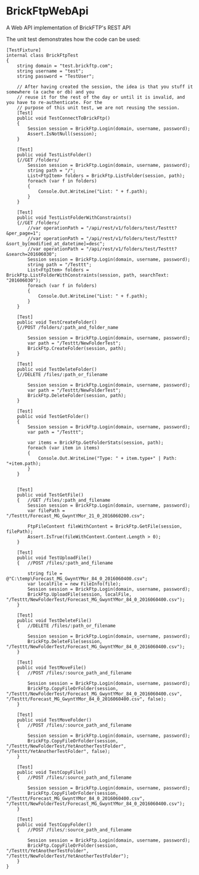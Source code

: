 # BrickFtpWebApi
A Web API implementation of BrickFTP's REST API

The unit test demonstrates how the code can be used:

    [TestFixture]
    internal class BrickFtpTest
    {
        string domain = "test.brickftp.com";
        string username = "test";
        string password = "TestUser";

        // After having created the session, the idea is that you stuff it somewhere (a cache or db) and you
        // reuse it for the rest of the day or until it is invalid, and you have to re-authenticate. For the
        // purpose of this unit test, we are not reusing the session.
        [Test]
        public void TestConnectToBrickFtp()
        {
            Session session = BrickFtp.Login(domain, username, password);
            Assert.IsNotNull(session);
        }

        [Test]
        public void TestListFolder()
        {//GET /folders/
            Session session = BrickFtp.Login(domain, username, password);
            string path = "/";
            List<FtpItem> folders = BrickFtp.ListFolder(session, path);
            foreach (var f in folders)
            {
                Console.Out.WriteLine("List: " + f.path);
            }
        }

        [Test]
        public void TestListFolderWithConstraints()
        {//GET /folders/
            //var operationPath = "/api/rest/v1/folders/test/Testtt?&per_page=1";
            //var operationPath = "/api/rest/v1/folders/test/Testtt?&sort_by[modified_at_datetime]=desc";
            //var operationPath = "/api/rest/v1/folders/test/Testtt?&search=201606030";
            Session session = BrickFtp.Login(domain, username, password);
            string path = "/Testtt";
            List<FtpItem> folders = BrickFtp.ListFolderWithConstraints(session, path, searchText: "201606030");
            foreach (var f in folders)
            {
                Console.Out.WriteLine("List: " + f.path);
            }
        }

        [Test]
        public void TestCreateFolder()
        {//POST /folders/:path_and_folder_name
            
            Session session = BrickFtp.Login(domain, username, password);
            var path = "/Testtt/NewFolderTest";
            BrickFtp.CreateFolder(session, path);
        }

        [Test]
        public void TestDeleteFolder()
        {//DELETE /files/:path_or_filename

            Session session = BrickFtp.Login(domain, username, password);
            var path = "/Testtt/NewFolderTest";
            BrickFtp.DeleteFolder(session, path);
        }

        [Test]
        public void TestGetFolder()
        {   
            Session session = BrickFtp.Login(domain, username, password);
            var path = "/Testtt";

            var items = BrickFtp.GetFolderStats(session, path);
            foreach (var item in items)
            {
                Console.Out.WriteLine("Type: " + item.type+" | Path: "+item.path);
            }
        }


        [Test]
        public void TestGetFile()
        {   //GET /files/:path_and_filename
            Session session = BrickFtp.Login(domain, username, password);
            var filePath = "/Testtt/Forecast_MG_GwyntYMor_21_0_2016060200.csv";

            FtpFileContent fileWithContent = BrickFtp.GetFile(session, filePath);
            Assert.IsTrue(fileWithContent.Content.Length > 0);
        }
        
        [Test]
        public void TestUploadFile()
        {   //POST /files/:path_and_filename

            string file = @"C:\temp\Forecast_MG_GwyntYMor_84_0_2016060400.csv";
            var localFile = new FileInfo(file);
            Session session = BrickFtp.Login(domain, username, password);
            BrickFtp.UploadFile(session, localFile, "/Testtt/NewFolderTest/Forecast_MG_GwyntYMor_84_0_2016060400.csv");
        }

        [Test]
        public void TestDeleteFile()
        {   //DELETE /files/:path_or_filename

            Session session = BrickFtp.Login(domain, username, password);
            BrickFtp.DeleteFile(session, "/Testtt/NewFolderTest/Forecast_MG_GwyntYMor_84_0_2016060400.csv");
        }

        [Test]
        public void TestMoveFile()
        {   //POST /files/:source_path_and_filename

            Session session = BrickFtp.Login(domain, username, password);
            BrickFtp.CopyFileOrFolder(session, "/Testtt/NewFolderTest/Forecast_MG_GwyntYMor_84_0_2016060400.csv", "/Testtt/Forecast_MG_GwyntYMor_84_0_2016060400.csv", false);
        }

        [Test]
        public void TestMoveFolder()
        {   //POST /files/:source_path_and_filename

            Session session = BrickFtp.Login(domain, username, password);
            BrickFtp.CopyFileOrFolder(session, "/Testtt/NewFolderTest/YetAnotherTestFolder", "/Testtt/YetAnotherTestFolder", false);
        }

        [Test]
        public void TestCopyFile()
        {   //POST /files/:source_path_and_filename

            Session session = BrickFtp.Login(domain, username, password);
            BrickFtp.CopyFileOrFolder(session, "/Testtt/Forecast_MG_GwyntYMor_84_0_2016060400.csv", "/Testtt/NewFolderTest/Forecast_MG_GwyntYMor_84_0_2016060400.csv");
        }

        [Test]
        public void TestCopyFolder()
        {   //POST /files/:source_path_and_filename

            Session session = BrickFtp.Login(domain, username, password);
            BrickFtp.CopyFileOrFolder(session, "/Testtt/YetAnotherTestFolder", "/Testtt/NewFolderTest/YetAnotherTestFolder");
        }
    }
